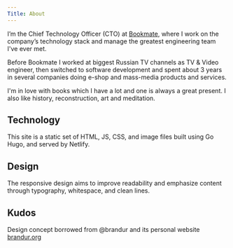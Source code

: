 ```yaml
---
Title: About
---
```


I’m the Chief Technology Officer (CTO) at [Bookmate](https://bookmate.com), where I work on the company’s technology stack and manage the greatest engineering team I've ever met.

Before Bookmate I worked at biggest Russian TV channels as TV & Video engineer, then switched to software development and spent about 3 years in several companies doing e-shop and mass-media products and services.

I'm in love with books which I have a lot and one is always a great present.
I also like history, reconstruction, art and meditation.

## Technology

This site is a static set of HTML, JS, CSS, and image files built using Go Hugo, and served by Netlify.

## Design

The responsive design aims to improve readability and emphasize content through typography, whitespace, and clean lines.

## Kudos

Design concept borrowed from @brandur and its personal website [brandur.org](https://brandur.org.)
